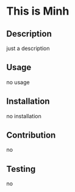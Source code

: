 
  # This is Minh 
  ## Description 
  just a description 
  ## Usage
  no usage
  ## Installation
  no installation 
  ## Contribution 
  no 
  ## Testing
  no 
  
  
